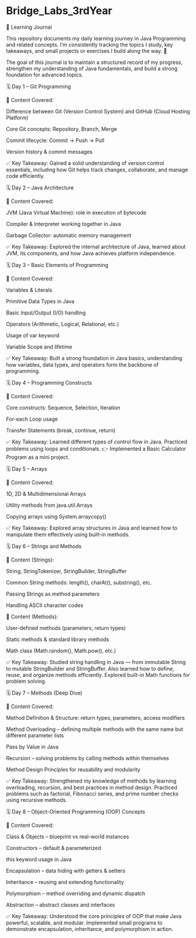 # Bridge_Labs_3rdYear

📘 Learning Journal

This repository documents my daily learning journey in Java Programming and related concepts.
I’m consistently tracking the topics I study, key takeaways, and small projects or exercises I build along the way. 🚀

The goal of this journal is to maintain a structured record of my progress, strengthen my understanding of Java fundamentals, and build a strong foundation for advanced topics.

🗓️ Day 1 – Git Programming

📖 Content Covered:

Difference between Git (Version Control System) and GitHub (Cloud Hosting Platform)

Core Git concepts: Repository, Branch, Merge

Commit lifecycle: Commit → Push → Pull

Version history & commit messages

✅ Key Takeaway:
Gained a solid understanding of version control essentials, including how Git helps track changes, collaborate, and manage code efficiently.

🗓️ Day 2 – Java Architecture

📖 Content Covered:

JVM (Java Virtual Machine): role in execution of bytecode

Compiler & Interpreter working together in Java

Garbage Collector: automatic memory management

✅ Key Takeaway:
Explored the internal architecture of Java, learned about JVM, its components, and how Java achieves platform independence.

🗓️ Day 3 – Basic Elements of Programming

📖 Content Covered:

Variables & Literals

Primitive Data Types in Java

Basic Input/Output (I/O) handling

Operators (Arithmetic, Logical, Relational, etc.)

Usage of var keyword

Variable Scope and lifetime

✅ Key Takeaway:
Built a strong foundation in Java basics, understanding how variables, data types, and operators form the backbone of programming.

🗓️ Day 4 – Programming Constructs

📖 Content Covered:

Core constructs: Sequence, Selection, Iteration

For-each Loop usage

Transfer Statements (break, continue, return)

✅ Key Takeaway:
Learned different types of control flow in Java. Practiced problems using loops and conditionals.
👉 Implemented a Basic Calculator Program as a mini project.

🗓️ Day 5 – Arrays

📖 Content Covered:

1D, 2D & Multidimensional Arrays

Utility methods from java.util.Arrays

Copying arrays using System.arraycopy()

✅ Key Takeaway:
Explored array structures in Java and learned how to manipulate them effectively using built-in methods.

🗓️ Day 6 – Strings and Methods

📖 Content (Strings):

String, StringTokenizer, StringBuilder, StringBuffer

Common String methods: length(), charAt(), substring(), etc.

Passing Strings as method parameters

Handling ASCII character codes

📖 Content (Methods):

User-defined methods (parameters, return types)

Static methods & standard library methods

Math class (Math.random(), Math.pow(), etc.)

✅ Key Takeaway:
Studied string handling in Java — from immutable String to mutable StringBuilder and StringBuffer.
Also learned how to define, reuse, and organize methods efficiently. Explored built-in Math functions for problem solving.

🗓️ Day 7 – Methods (Deep Dive)

📖 Content Covered:

Method Definition & Structure: return types, parameters, access modifiers

Method Overloading – defining multiple methods with the same name but different parameter lists

Pass by Value in Java

Recursion – solving problems by calling methods within themselves

Method Design Principles for reusability and modularity

✅ Key Takeaway:
Strengthened my knowledge of methods by learning overloading, recursion, and best practices in method design.
Practiced problems such as factorial, Fibonacci series, and prime number checks using recursive methods.

🗓️ Day 8 – Object-Oriented Programming (OOP) Concepts

📖 Content Covered:

Class & Objects – blueprint vs real-world instances

Constructors – default & parameterized

this keyword usage in Java

Encapsulation – data hiding with getters & setters

Inheritance – reusing and extending functionality

Polymorphism – method overriding and dynamic dispatch

Abstraction – abstract classes and interfaces

✅ Key Takeaway:
Understood the core principles of OOP that make Java powerful, scalable, and modular.
Implemented small programs to demonstrate encapsulation, inheritance, and polymorphism in action.
